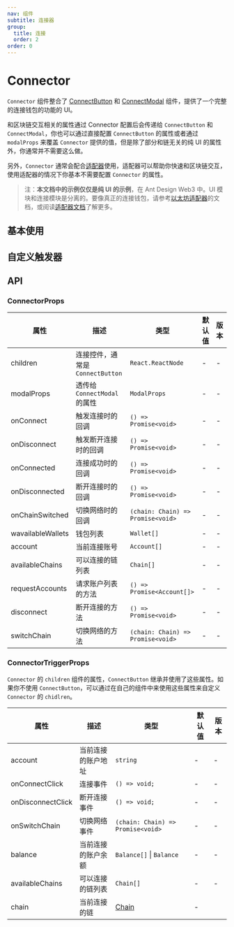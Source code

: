 ```yaml
---
nav: 组件
subtitle: 连接器
group:
  title: 连接
  order: 2
order: 0
---
```


# Connector

`Connector` 组件整合了 [ConnectButton](../connect-button/index.zh-CN.md) 和 [ConnectModal](../connect-modal/index.zh-CN.md) 组件，提供了一个完整的连接钱包的功能的 UI。

和区块链交互相关的属性通过 Connector 配置后会传递给 `ConnectButton` 和 `ConnectModal`，你也可以通过直接配置 `ConnectButton` 的属性或者通过 `modalProps` 来覆盖 `Connector` 提供的值，但是除了部分和链无关的纯 UI 的属性外，你通常并不需要这么做。

另外，`Connector` 通常会配合[适配器](../../guide/adapter)使用，适配器可以帮助你快速和区块链交互，使用适配器的情况下你基本不需要配置 `Connector` 的属性。

> 注：**本文档中的示例仅仅是纯 UI 的示例**，在 Ant Design Web3 中。UI 模块和连接模块是分离的。要像真正的连接钱包，请参考[以太坊适配器](../wagmi/index.zh-CN.md)的文档，或阅读[适配器文档](../../../../docs/guide/adapter.zh-CN.md)了解更多。

## 基本使用

<code src="./demos/basic.tsx"></code>

## 自定义触发器

<code src="./demos/custom-trigger.tsx"></code>

## API

### ConnectorProps

| 属性 | 描述 | 类型 | 默认值 | 版本 |
| --- | --- | --- | --- | --- |
| children | 连接控件，通常是 `ConnectButton` | `React.ReactNode` | - | - |
| modalProps | 透传给 `ConnectModal` 的属性 | `ModalProps` | - | - |
| onConnect | 触发连接时的回调 | `() => Promise<void>` | - | - |
| onDisconnect | 触发断开连接时的回调 | `() => Promise<void>` | - | - |
| onConnected | 连接成功时的回调 | `() => Promise<void>` | - | - |
| onDisconnected | 断开连接时的回调 | `() => Promise<void>` | - | - |
| onChainSwitched | 切换网络时的回调 | `(chain: Chain) => Promise<void>` | - | - |
| wavailableWallets | 钱包列表 | `Wallet[]` | - | - |
| account | 当前连接账号 | `Account[]` | - | - |
| availableChains | 可以连接的链列表 | `Chain[]` | - | - |
| requestAccounts | 请求账户列表的方法 | `() => Promise<Account[]>` | - | - |
| disconnect | 断开连接的方法 | `() => Promise<void>` | - | - |
| switchChain | 切换网络的方法 | `(chain: Chain) => Promise<void>` | - | - |

### ConnectorTriggerProps

`Connector` 的 `children` 组件的属性，`ConnectButton` 继承并使用了这些属性。如果你不使用 `ConnectButton`，可以通过在自己的组件中来使用这些属性来自定义 `Connector` 的 `chidlren`。

| 属性              | 描述               | 类型                              | 默认值 | 版本 |
| ----------------- | ------------------ | --------------------------------- | ------ | ---- |
| account           | 当前连接的账户地址 | `string`                          | -      | -    |
| onConnectClick    | 连接事件           | `() => void;`                     | -      | -    |
| onDisconnectClick | 断开连接事件       | `() => void;`                     | -      | -    |
| onSwitchChain     | 切换网络事件       | `(chain: Chain) => Promise<void>` | -      | -    |
| balance           | 当前连接的账户余额 | `Balance[]` \| `Balance`          | -      | -    |
| availableChains   | 可以连接的链列表   | `Chain[]`                         | -      | -    |
| chain             | 当前连接的链       | [Chain](/components/types#chain)  | -      |      |

